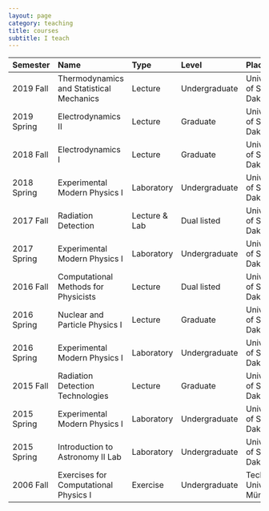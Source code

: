 ```yaml
---
layout: page
category: teaching
title: courses
subtitle: I teach
---
```


|Semester| Name | Type | Level | Place
|:-------|:-----|:-----|:------|:------
|2019 Fall | Thermodynamics and Statistical Mechanics | Lecture | Undergraduate | University of South Dakota
|2019 Spring | Electrodynamics II | Lecture | Graduate | University of South Dakota
|2018 Fall | Electrodynamics I | Lecture | Graduate | University of South Dakota
|2018 Spring | Experimental Modern Physics I | Laboratory | Undergraduate | University of South Dakota
|2017 Fall | Radiation Detection | Lecture & Lab | Dual listed | University of South Dakota
|2017 Spring | Experimental Modern Physics I | Laboratory | Undergraduate | University of South Dakota
|2016 Fall | Computational Methods for Physicists | Lecture | Dual listed | University of South Dakota
|2016 Spring | Nuclear and Particle Physics I | Lecture | Graduate | University of South Dakota
|2016 Spring | Experimental Modern Physics I | Laboratory | Undergraduate | University of South Dakota
|2015 Fall | Radiation Detection Technologies | Lecture | Graduate | University of South Dakota
|2015 Spring | Experimental Modern Physics I | Laboratory | Undergraduate | University of South Dakota
|2015 Spring | Introduction to Astronomy II Lab | Laboratory | Undergraduate | University of South Dakota
|2006 Fall | Exercises for Computational Physics I | Exercise | Undergraduate | Technische Universität München

